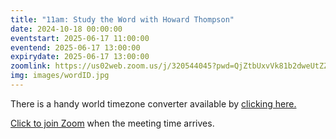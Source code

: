 ```yaml
---
title: "11am: Study the Word with Howard Thompson"
date: 2024-10-18 00:00:00
eventstart: 2025-06-17 11:00:00
eventend: 2025-06-17 13:00:00
expirydate: 2025-06-17 13:00:00
zoomlink: https://us02web.zoom.us/j/320544045?pwd=QjZtbUxvVk81b2dweUtZZTE3ZE9IZz09
img: images/wordID.jpg
---
```


There is a handy world timezone converter available by [clicking here.](https://www.timeanddate.com/worldclock/converter.html)

[Click to join Zoom](https://us02web.zoom.us/j/320544045?pwd=QjZtbUxvVk81b2dweUtZZTE3ZE9IZz09) when the meeting time arrives.